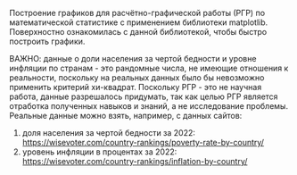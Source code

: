 Построение графиков для расчётно-графической работы (РГР) по математической статистике с применением библиотеки matplotlib.
Поверхностно ознакомилась с данной библиотекой, чтобы быстро построить графики.

ВАЖНО: данные о доли населения за чертой бедности и уровне инфляции по странам - это рандомные числа, не имеющие отношения к реальности, поскольку на реальных данных было бы невозможно применить критерий хи-квадрат.
Поскольку РГР - это не научная работа, данные разрешалось придумать, так как целью РГР является отработка полученных навыков и знаний, а не исследование проблемы.
Реальные данные можно взять, например, с данных сайтов:
1. доля населения за чертой бедности за 2022: https://wisevoter.com/country-rankings/poverty-rate-by-country/
2. уровень инфляции в процентах за 2022: https://wisevoter.com/country-rankings/inflation-by-country/
